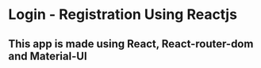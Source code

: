 # Login - Registration Using Reactjs

## This app is made using React, React-router-dom and Material-UI
